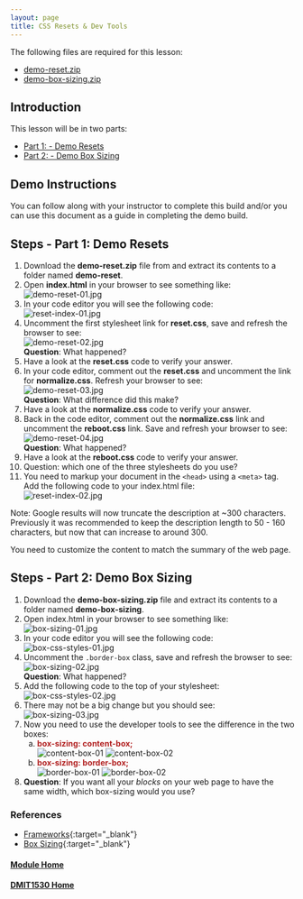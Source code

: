 ```yaml
---
layout: page
title: CSS Resets & Dev Tools
---
```

<style>
    .css-class{
        color: firebrick;
        font-weight: bold;
    }
</style>

The following files are required for this lesson:
* [demo-reset.zip](files/demo-reset.zip)
* [demo-box-sizing.zip](files/demo-box-sizing.zip)

## Introduction
This lesson will be in two parts:
* [Part 1: - Demo Resets](#resets)
* [Part 2: - Demo Box Sizing](#box)

## Demo Instructions
You can follow along with your instructor to complete this build and/or you can use this document as a guide in completing the demo build.

## Steps - <a ID="resets">Part 1</a>: Demo Resets
1.	Download the **demo-reset.zip** file from and extract its contents to a folder named **demo-reset**.
2.	Open **index.html** in your browser to see something like:<br>
![demo-reset-01.jpg](files/demo-reset-01.jpg)
3.	In your code editor you will see the following code:<br>
![reset-index-01.jpg](files/reset-index-01.jpg)
4.	Uncomment the first stylesheet link for **reset.css**, save and refresh the browser to see:<br>
![demo-reset-02.jpg](files/demo-reset-02.jpg)<br>
**Question**: What happened?
5.	Have a look at the **reset.css** code to verify your answer.
6.	In your code editor, comment out the **reset.css** and uncomment the link for **normalize.css**. Refresh your browser to see:<br>
![demo-reset-03.jpg](files/demo-reset-03.jpg)<br>
**Question**: What difference did this make?
7.	Have a look at the **normalize.css** code to verify your answer.
8.	Back in the code editor, comment out the **normalize.css** link and uncomment the **reboot.css** link. Save and refresh your browser to see:<br>
![demo-reset-04.jpg](files/demo-reset-04.jpg)<br>
**Question**: What happened?
9.	Have a look at the **reboot.css** code to verify your answer.
10.	Question: which one of the three stylesheets do you use?
11.	You need to markup your document in the `<head>` using a `<meta>` tag. Add the following code to your index.html file:<br>
![reset-index-02.jpg](files/reset-index-02.jpg)

Note: Google results will now truncate the description at ~300 characters. Previously it was recommended to keep the description length to 50 - 160 characters, but now that can increase to around 300.

You need to customize the content to match the summary of the web page.

## Steps - <a ID="box">Part 2</a>: Demo Box Sizing
1.	Download the **demo-box-sizing.zip** file and extract its contents to a folder named **demo-box-sizing**.
2.	Open index.html in your browser to see something like:<br>
![box-sizing-01.jpg](files/box-sizing-01.jpg)
3.	In your code editor you will see the following code:<br>
![box-css-styles-01.jpg](files/box-css-styles-01.jpg)
4.	Uncomment the `.border-box` class, save and refresh the browser to see:<br>
![box-sizing-02.jpg](files/box-sizing-02.jpg)<br>
**Question**: What happened?
5.	Add the following code to the top of your stylesheet:<br>
![box-css-styles-02.jpg](files/box-css-styles-02.jpg)
6.	There may not be a big change but you should see:<br>
![box-sizing-03.jpg](files/box-sizing-03.jpg)
7.	Now you need to use the developer tools to see the difference in the two boxes:<br>
    <ol type="a">
        <li><span class="css-class">box-sizing: content-box;</span><br>
        <img src="files/content-box-01.jpg" alt="content-box-01">
        <img src="files/content-box-02.jpg" alt="content-box-02">
        </li>
        <li><span class="css-class">box-sizing: border-box;</span><br>
        <img src="files/border-box-01.jpg" alt="border-box-01">
        <img src="files/border-box-02.jpg" alt="border-box-02">
        </li>
    </ol>
8.	**Question**: If you want all your _blocks_ on your web page to have the same width, which box-sizing would you use?

### References
* [Frameworks](files/dmit1530-week-02-frameworks.pdf){:target="_blank"}
* [Box Sizing](files/dmit1530-week-02-box-sizing.pdf){:target="_blank"}

#### [Module Home](../)
#### [DMIT1530 Home](../../)
